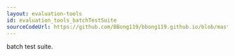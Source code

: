 ```yaml
---
layout: evaluation-tools
id: evaluation_tools_batchTestSuite
sourceCodeUrl: https://github.com/BBong119/bbong119.github.io/blob/master/DBR-Basic-Info/evaluation-tools/batch-test-suite/index.md
---
```


batch test suite.
